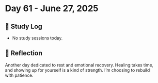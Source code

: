 # Day 61 - June 27, 2025

## 📘 Study Log
- No study sessions today.

## 💬 Reflection
Another day dedicated to rest and emotional recovery. Healing takes time, and showing up for yourself is a kind of strength. I’m choosing to rebuild with patience.
